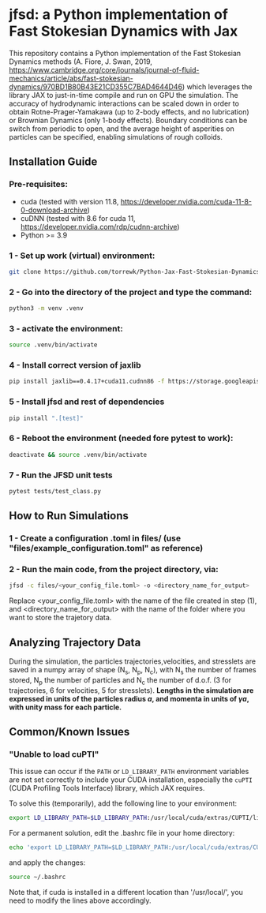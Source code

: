 # jfsd: a Python implementation of Fast Stokesian Dynamics with Jax

This repository contains a Python implementation of the Fast Stokesian Dynamics methods (A. Fiore, J. Swan, 2019, https://www.cambridge.org/core/journals/journal-of-fluid-mechanics/article/abs/fast-stokesian-dynamics/970BD1B80B43E21CD355C7BAD4644D46) which leverages the library JAX to just-in-time compile and run on GPU the simulation. The accuracy of hydrodynamic interactions can be scaled down in order to obtain Rotne-Prager-Yamakawa (up to 2-body effects, and no lubrication) or Brownian Dynamics (only 1-body effects). Boundary conditions can be switch from periodic to open, and the average height of asperities on particles can be specified, enabling simulations of rough colloids. 

## Installation Guide

### Pre-requisites:
- cuda (tested with version 11.8, https://developer.nvidia.com/cuda-11-8-0-download-archive)
- cuDNN (tested with 8.6 for cuda 11, https://developer.nvidia.com/rdp/cudnn-archive)
- Python >= 3.9

### 1 - Set up work (virtual) environment:

```bash
git clone https://github.com/torrewk/Python-Jax-Fast-Stokesian-Dynamics.git
```

### 2 - Go into the directory of the project and type the command:
```bash
python3 -m venv .venv
```


### 3 - activate the environment:
```bash
source .venv/bin/activate
```

### 4 - Install correct version of jaxlib
```bash
pip install jaxlib==0.4.17+cuda11.cudnn86 -f https://storage.googleapis.com/jax-releases/jax_cuda_releases.html
```

### 5 - Install jfsd and rest of dependencies

```bash
pip install ".[test]"
```

		
### 6 - Reboot the environment (needed fore pytest to work):
```bash
deactivate && source .venv/bin/activate
```


### 7 - Run the JFSD unit tests
```bash
pytest tests/test_class.py
```
		
## How to Run Simulations

### 1 - Create a configuration .toml in files/ (use "files/example_configuration.toml" as reference)	
### 2 - Run the main code, from the project directory, via:
```bash
jfsd -c files/<your_config_file.toml> -o <directory_name_for_output>
```
Replace <your_config_file.toml> with the name of the file created in step (1), and <directory_name_for_output> with the name of the folder where you want to store the trajetory data.


## Analyzing Trajectory Data
During the simulation, the particles trajectories,velocities, and stresslets are saved in a numpy array of shape (N<sub>s</sub>, N<sub>p</sub>, N<sub>c</sub>), with N<sub>s</sub> the number of frames stored, N<sub>p</sub> the number of particles and N<sub>c</sub> the number of d.o.f. (3 for trajectories, 6 for velocities, 5 for stresslets). 
**Lengths in the simulation are expressed in units of the particles radius _a_, and momenta in units of _γa_, with unity mass for each particle.**  

## Common/Known Issues

### "Unable to load cuPTI"

This issue can occur if the `PATH` or `LD_LIBRARY_PATH` environment variables are not set correctly to include your CUDA installation, especially the `cuPTI` (CUDA Profiling Tools Interface) library, which JAX requires.

To solve this (temporarily), add the following line to your environment:

```bash
export LD_LIBRARY_PATH=$LD_LIBRARY_PATH:/usr/local/cuda/extras/CUPTI/lib64
```
For a permanent solution, edit the .bashrc file in your home directory:

```bash
echo 'export LD_LIBRARY_PATH=$LD_LIBRARY_PATH:/usr/local/cuda/extras/CUPTI/lib64' >> ~/.bashrc
```
and apply the changes:

```bash
source ~/.bashrc
```
Note that, if cuda is installed in a different location than '/usr/local/', you need to modify the lines above accordingly.

